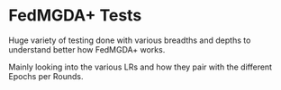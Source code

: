 # FedMGDA+ Tests

Huge variety of testing done with various breadths and depths to understand better how FedMGDA+ works.

Mainly looking into the various LRs and how they pair with the different Epochs per Rounds.

